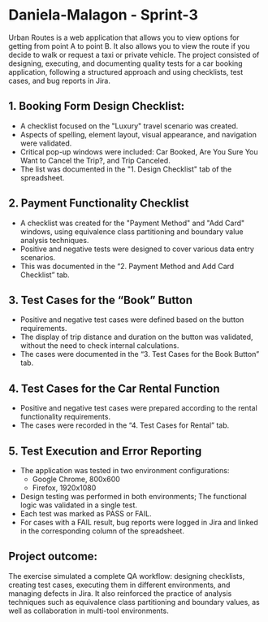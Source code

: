 # Daniela-Malagon - Sprint-3

Urban Routes is a web application that allows you to view options for getting from point A to point B. It also allows you to view the route if you decide to walk or request a taxi or private vehicle.
The project consisted of designing, executing, and documenting quality tests for a car booking application, following a structured approach and using checklists, test cases, and bug reports in Jira.

## 1. Booking Form Design Checklist:
- A checklist focused on the "Luxury" travel scenario was created.
- Aspects of spelling, element layout, visual appearance, and navigation were validated.
- Critical pop-up windows were included: Car Booked, Are You Sure You Want to Cancel the Trip?, and Trip Canceled.
- The list was documented in the "1. Design Checklist" tab of the spreadsheet.

## 2. Payment Functionality Checklist
- A checklist was created for the "Payment Method" and "Add Card" windows, using equivalence class partitioning and boundary value analysis techniques.
- Positive and negative tests were designed to cover various data entry scenarios.
- This was documented in the “2. Payment Method and Add Card Checklist” tab.

## 3. Test Cases for the “Book” Button
- Positive and negative test cases were defined based on the button requirements.
- The display of trip distance and duration on the button was validated, without the need to check internal calculations.
- The cases were documented in the “3. Test Cases for the Book Button” tab.

## 4. Test Cases for the Car Rental Function
- Positive and negative test cases were prepared according to the rental functionality requirements.
- The cases were recorded in the “4. Test Cases for Rental” tab.

## 5. Test Execution and Error Reporting
- The application was tested in two environment configurations:
    - Google Chrome, 800x600
    - Firefox, 1920x1080
- Design testing was performed in both environments; The functional logic was validated in a single test.
- Each test was marked as PASS or FAIL.
- For cases with a FAIL result, bug reports were logged in Jira and linked in the corresponding column of the spreadsheet.

## Project outcome:
The exercise simulated a complete QA workflow: designing checklists, creating test cases, executing them in different environments, and managing defects in Jira. It also reinforced the practice of analysis techniques such as equivalence class partitioning and boundary values, as well as collaboration in multi-tool environments.
